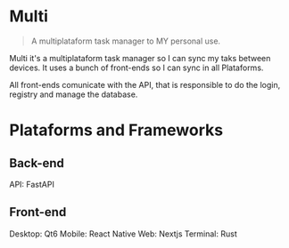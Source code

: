 # Multi
> A multiplataform task manager to MY personal use.

Multi it's a multiplataform task manager so I can sync
my taks between devices. It uses a bunch of front-ends so
I can sync in all Plataforms.

All front-ends comunicate with the API, that is responsible to
do the login, registry and manage the database.

# Plataforms and Frameworks

## Back-end
API: FastAPI

## Front-end
Desktop: Qt6
Mobile: React Native
Web: Nextjs
Terminal: Rust


